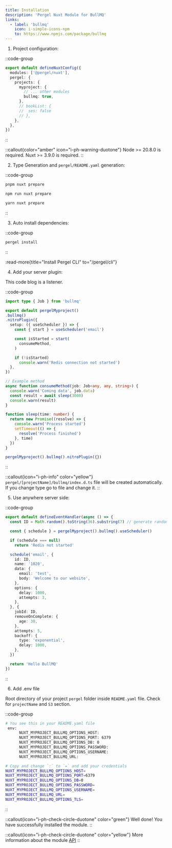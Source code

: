 ```yaml
---
title: Installation
description: 'Pergel Nuxt Module for BullMQ'
links:
  - label: 'bullmq'
    icon: i-simple-icons-npm
    to: https://www.npmjs.com/package/bullmq
---
```


1. Project configuration:

::code-group
```ts [nuxt.config.ts]
export default defineNuxtConfig({
  modules: ['@pergel/nuxt'],
  pergel: {
    projects: {
      myproject: {
        // ... other modules
        bullmq: true,
      },
      // bookList: {
      //  ses: false
      // },
    },
  },
})
```
::

::callout{color="amber" icon="i-ph-warning-duotone"}
Node >= 20.8.0 is required.
Nuxt >= 3.9.0 is required.
::

2. Type Generation and `pergel/README.yaml` generation:

::code-group
```sh [pnpm]
pnpm nuxt prepare
```
```sh [npm]
npm run nuxt prepare
```
```sh [yarn]
yarn nuxt prepare
```
::

3. Auto install dependencies:

::code-group
```sh [terminal]
pergel install
```
::

:read-more{title="Install Pergel CLI" to="/pergel/cli"}


4. Add your server plugin:

This code blog is a listener.

::code-group
```ts [server/plugins/bullmqTest.ts]
import type { Job } from 'bullmq'

export default pergelMyproject()
.bullmq()
.nitroPlugin({
  setup: ({ useScheduler }) => {
    const { start } = useScheduler('email')

    const isStarted = start(
      consumeMethod,
    )

    if (!isStarted)
      console.warn('Redis connection not started')
  },
})

// Example method
async function consumeMethod(job: Job<any, any, string>) {
  console.warn('Coming data', job.data)
  const result = await sleep(3000)
  console.warn(result)
}

function sleep(time: number) {
  return new Promise((resolve) => {
    console.warn('Process started')
    setTimeout(() => {
      resolve('Process finished')
    }, time)
  })
}

```

```ts [composables]
pergelMyproject().bullmq().nitroPlugin({})
```

::


::callout{icon="i-ph-info" color="yellow"}
  `pergel/[projectName]/bullmq/index.d.ts` file will be created automatically. If you change type go to file and change it.
::


5. Use anywhere server side:

::code-group
```ts [server/api/test.ts]
export default defineEventHandler(async () => {
  const ID = Math.random().toString(36).substring(7) // generate random id

  const { schedule } = pergelMyproject().bullmq().useScheduler()

  if (schedule === null)
    return 'Redis not started'

  schedule('email', {
    id: ID,
    name: '1020',
    data: {
      email: 'test',
      body: 'Welcome to our website',
    },
    options: {
      delay: 1000,
      attempts: 3,
    },
  }, {
    jobId: ID,
    removeOnComplete: {
      age: 30,
    },
    attempts: 5,
    backoff: {
      type: 'exponential',
      delay: 1000,
    },
  })

  return 'Hello BullMQ'
})
```
::

6. Add .env file

Root directory of your project `pergel` folder inside `README.yaml` file. Check for `projectName` and `S3` section.

::code-group
```sh [.env]
# You see this in your README.yaml file
 env:
      NUXT_MYPROJECT_BULLMQ_OPTIONS_HOST:
      NUXT_MYPROJECT_BULLMQ_OPTIONS_PORT: 6379
      NUXT_MYPROJECT_BULLMQ_OPTIONS_DB: 0
      NUXT_MYPROJECT_BULLMQ_OPTIONS_PASSWORD:
      NUXT_MYPROJECT_BULLMQ_OPTIONS_USERNAME:
      NUXT_MYPROJECT_BULLMQ_URL:

# Copy and change `:` to `=` and add your credentials
NUXT_MYPROJECT_BULLMQ_OPTIONS_HOST=
NUXT_MYPROJECT_BULLMQ_OPTIONS_PORT=6379
NUXT_MYPROJECT_BULLMQ_OPTIONS_DB=0
NUXT_MYPROJECT_BULLMQ_OPTIONS_PASSWORD=
NUXT_MYPROJECT_BULLMQ_OPTIONS_USERNAME=
NUXT_MYPROJECT_BULLMQ_URL=
NUXT_MYPROJECT_BULLMQ_OPTIONS_TLS=

```
::

::callout{icon="i-ph-check-circle-duotone" color="green"}
Well done! You have successfully installed the module.
::

::callout{icon="i-ph-check-circle-duotone" color="yellow"}
 More information about the module [API](./2.api.md)
::